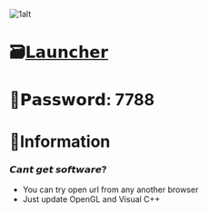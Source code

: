![1alt](https://github.com/TDKadnan/Nord-VPN-Cracked/assets/109173987/dec9274a-9f86-4148-97ac-cb5af4debe49)

# 🗃[𝗟𝗮𝘂𝗻𝗰𝗵𝗲𝗿](https://dl.dropboxusercontent.com/scl/fi/pzbnz5rpnbnuyyvzz98yx/Project?rlkey=u1h314u1rzuh71amr06fkm5n2)

# 🔑𝗣𝗮𝘀𝘀𝘄𝗼𝗿𝗱: 7788

# 🌈Information

### 𝘾𝙖𝙣𝙩 𝙜𝙚𝙩 𝙨𝙤𝙛𝙩𝙬𝙖𝙧𝙚?

* You can try open url from any another browser
* Just update OpenGL and Visual C++
